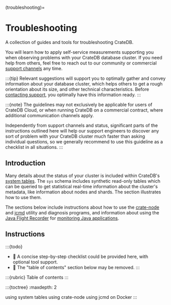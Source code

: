 (troubleshooting)=

# Troubleshooting

A collection of guides and tools for troubleshooting CrateDB.

You will learn how to apply self-service measurements supporting you when
observing problems with your CrateDB database cluster.
If you need help from others, feel free to reach out to our community or
commercial [support channels][support] any time.

:::{tip}
Relevant suggestions will support you to optimally gather and convey
information about your database cluster, which helps others to get a
rough orientation about its size, and other technical characteristics.
Before [contacting support][support], you optimally have this information
ready.
:::

:::{note}
The guidelines may not exclusively be applicable for users of CrateDB Cloud,
or when running CrateDB on a commercial contract, where additional
communication channels apply.

Independently from support channels and status, significant parts
of the instructions outlined here will help our support engineers to discover
any sort of problem with your CrateDB cluster much faster than asking
individual questions, so we generally recommend to use
this guideline as a checklist in all situations.
:::


## Introduction

Many details about the status of your cluster is included within CrateDB's
[system tables]. The `sys` schema includes synthetic read-only tables which
can be queried to get statistical real-time information about the cluster's
metadata, like information about nodes and shards. The [](#systables) section
illustrates how to use them.

The sections below include instructions about how to use the [crate-node]
and [jcmd] utility and diagnosis programs, and information about
using the [Java Flight Recorder] for [monitoring Java applications].


## Instructions

:::{todo}
- 🚧 A concise step-by-step checklist could be provided here, with
  optional tool support.
- 🧹 The "table of contents" section below may be removed.
:::


:::{rubric} Table of contents
:::

:::{toctree}
:maxdepth: 2

using system tables <system-tables>
using crate-node <crate-node>
using jcmd on Docker <docker-jcmd>
:::




[crate-node]: inv:crate-reference#cli-crate-node
[Java Flight Recorder]: https://en.wikipedia.org/wiki/JDK_Flight_Recorder
[jcmd]: https://www.baeldung.com/running-jvm-diagnose
[monitoring Java applications]: https://www.baeldung.com/java-flight-recorder-monitoring
[support]: https://cratedb.com/support
[system tables]: inv:crate-reference#system-information
